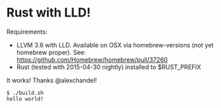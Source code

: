 Rust with LLD!
==============

Requirements:
- LLVM 3.6 with LLD. Available on OSX via homebrew-versions (not yet homebrew proper). See: https://github.com/Homebrew/homebrew/pull/37260
- Rust (tested with 2015-04-30 nightly) installed to $RUST_PREFIX

It works! Thanks @alexchandel!

```
$ ./build.sh
hello world!
```
